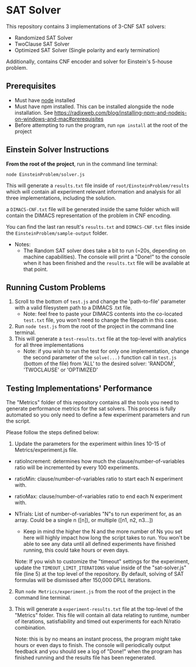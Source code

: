 # SAT Solver

This repository contains 3 implementations of 3-CNF SAT solvers:
- Randomized SAT Solver
- TwoClause SAT Solver
- Optimized SAT Solver (Single polarity and early termination)

Additionally, contains CNF encoder and solver for Einstein's 5-house problem.

## Prerequisites

- Must have [node](https://nodejs.org/en/download) installed
- Must have npm installed. This can be installed alongside the node installation. See https://radixweb.com/blog/installing-npm-and-nodejs-on-windows-and-mac#prerequisites
- Before attempting to run the program, run `npm install` at the root of the project

## Einstein Solver Instructions

**From the root of the project**, run in the command line terminal:

 ```
 node EinsteinProblem/solver.js
 ```

This will generate a `results.txt` file inside of `root/EinsteinProblem/results` which will contain all experiment relevant information and analysis for all three implementations, including the solution.

a `DIMACS-CNF.txt` file will be generated inside the same folder which will contain the DIMACS representation of the problem in CNF encoding.

You can find the last ran result's `results.txt` and `DIMACS-CNF.txt` files inside the `EinsteinProblem/sample-output` folder.

  - Notes: 
    - The Random SAT solver does take a bit to run (~20s, depending on machine capabilities). The console will print a "Done!" to the console when it has been finished and the `results.txt` file will be available at that point.

## Running Custom Problems

1. Scroll to the bottom of `test.js` and change the 'path-to-file' parameter with a valid filesystem path to a DIMACS .txt file.
    - Note: feel free to paste your DIMACS contents into the co-located `test.txt` file, you won't need to change the filepath in this case.
2. Run `node test.js` from the root of the project in the command line terminal.
3. This will generate a `test-results.txt` file at the top-level with analytics for all three implementations
    - Note: if you wish to run the test for only one implementation, change the second parameter of the `solve(...)` function call in `test.js` (bottom of the file) from 'ALL' to the desired solver: 'RANDOM', 'TWOCLAUSE' or 'OPTIMIZED'

## Testing Implementations' Performance

The "Metrics" folder of this repository contains all the tools you need to generate performance metrics for the sat solvers. This process is fully automated so you only need to define a few experiment parameters and run the script.

Please follow the steps defined below:

1. Update the parameters for the experiment within lines 10-15 of Metrics/experiment.js file.
- ratioIncrement: determines how much the clause/number-of-variables ratio will be incremented by every 100 experiments.
- ratioMin: clause/number-of-variables ratio to start each N experiment with.
- ratioMax: clause/number-of-variables ratio to end each N experiment with.
- NTrials: List of number-of-variables "N"s to run experiment for, as an array. Could be a single n ([n]), or multiple ([n1, n2, n3...])
  - Keep in mind the higher the N and the more number of Ns you set here will highly impact how long the script takes to run. You won't be able to see any data until all defined experiments have finished running, this could take hours or even days.

  Note: If you wish to customize the "timeout" settings for the experiment, update the `TIMEOUT_LIMIT_ITERATIONS` value inside of the "sat-solver.js" file (line 5) at the top level of the repository. By default, solving of SAT formulas will be dismissed after 150,000 DPLL iterations.
2. Run `node Metrics/experiment.js` from the root of the project in the command line terminal.
3. This will generate a `experiment-results.txt` file at the top-level of the "Metrics" folder. This file will contain all data relating to runtime, number of iterations, satisfiability and timed out experiments for each N/ratio combination.

    Note: this is by no means an instant process, the program might take hours or even days to finish. The console will periodically output feedback and you should see a log of "Done!" when the program has finished running and the results file has been regenerated.